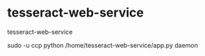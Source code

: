 tesseract-web-service
=====================

tesseract-web-service

sudo -u ccp python /home/tesseract-web-service/app.py daemon